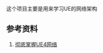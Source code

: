 

这个项目主要是用来学习UE的网络架构



## 参考资料

1. [彻底掌握UE4网络](https://www.bilibili.com/video/BV1tf4y1k7xc/?spm_id_from=333.788.recommend_more_video.1&vd_source=dcd354bbbdc6f4d8970e2af0e5dc6a7e)
